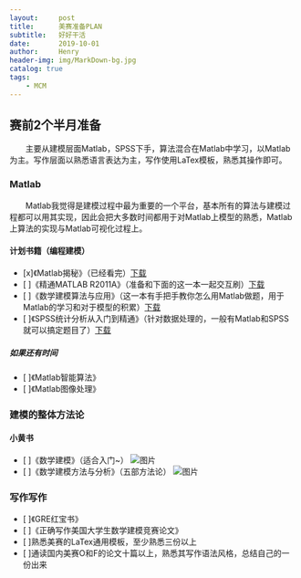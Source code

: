 ```yaml
---
layout:     post
title:      美赛准备PLAN
subtitle:   好好干活
date:       2019-10-01
author:     Henry
header-img: img/MarkDown-bg.jpg
catalog: true
tags:
    - MCM
---
```


## 赛前2个半月准备

&emsp;&emsp;主要从建模层面Matlab，SPSS下手，算法混合在Matlab中学习，以Matlab为主。写作层面以熟悉语言表达为主，写作使用LaTex模板，熟悉其操作即可。

### Matlab

&emsp;&emsp;Matlab我觉得是建模过程中最为重要的一个平台，基本所有的算法与建模过程都可以用其实现，因此会把大多数时间都用于对Matlab上模型的熟悉，Matlab上算法的实现与Matlab可视化过程上。

#### 计划书籍（编程建模）
- [x]《Matlab揭秘》（已经看完）[下载](https://c-t.work/s/8b5e871840414e)
- [  ]《精通MATLAB R2011A》（准备和下面的这一本一起交互刷）[下载](https://c-t.work/s/1cc89047846648)
- [  ]《数学建模算法与应用》（这一本有手把手教你怎么用Matlab做题，用于Matlab的学习和对于模型的积累）[下载](https://c-t.work/s/e63f76d0d61e4e)
- [  ]《SPSS统计分析从入门到精通》（针对数据处理的，一般有Matlab和SPSS就可以搞定题目了）[下载](https://c-t.work/s/eb46cb19dfb24d)
##### 如果还有时间
- [  ]《Matlab智能算法》
- [  ]《Matlab图像处理》

### 建模的整体方法论
#### 小黄书
- [  ]《数学建模》（适合入门~）
![图片](https://img.alicdn.com/imgextra/i2/101450072/O1CN011CP0zN7Vo1kqNQI_!!0-item_pic.jpg_430x430q90.jpg)
- [  ]《数学建模方法与分析》（五部方法论）
![图片](https://gd1.alicdn.com/imgextra/i4/0/O1CN01gbVSeJ1iZbwb6ykbs_!!0-item_pic.jpg_400x400.jpg)

### 写作写作
- [  ]《GRE红宝书》
- [  ]《正确写作美国大学生数学建模竞赛论文》
- [  ]熟悉美赛的LaTex通用模板，至少熟悉三份以上
- [  ]通读国内美赛O和F的论文十篇以上，熟悉其写作语法风格，总结自己的一份出来